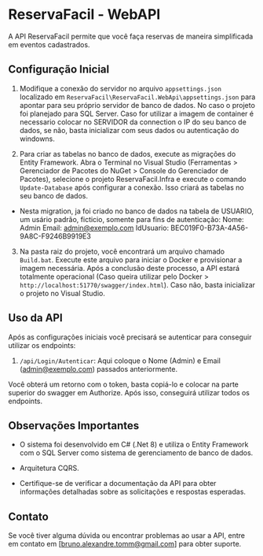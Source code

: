 # ReservaFacil - WebAPI

A API ReservaFacil permite que você faça reservas de maneira simplificada em eventos cadastrados.

## Configuração Inicial

1. Modifique a conexão do servidor no arquivo `appsettings.json` localizado em `ReservaFacil\ReservaFacil.WebApi\appsettings.json` para apontar para seu próprio servidor de banco de dados. No caso o projeto foi planejado para SQL Server. Caso for utilizar a imagem de container é necessario colocar no SERVIDOR da connection o IP do seu banco de dados, se não, basta inicializar com seus dados ou autenticação do windowns. 

2. Para criar as tabelas no banco de dados, execute as migrações do Entity Framework. Abra o Terminal no Visual Studio (Ferramentas > Gerenciador de Pacotes do NuGet > Console do Gerenciador de Pacotes), selecione o projeto ReservaFacil.Infra e execute o comando `Update-Database` após configurar a conexão. Isso criará as tabelas no seu banco de dados.
 - Nesta migration, ja foi criado no banco de dados na tabela de USUARIO, um usário padrão, ficticio, somente para fins de autenticação:
 Nome: Admin
 Email: admin@exemplo.com
 IdUsuario: BEC019F0-B73A-4A56-9A8C-F9246B9919E3

3. Na pasta raiz do projeto, você encontrará um arquivo chamado `Build.bat`. Execute este arquivo para iniciar o Docker e provisionar a imagem necessária. Após a conclusão deste processo, a API estará totalmente operacional (Caso queira utilizar pelo Docker > `http://localhost:51770/swagger/index.html`). Caso não, basta inicializar o projeto no Visual Studio.

## Uso da API

Após as configurações iniciais você precisará se autenticar para conseguir utilizar os endpoints: 

1. `/api/Login/Autenticar`: Aqui coloque o Nome (Admin) e Email (admin@exemplo.com) passados anteriormente.

Você obterá um retorno com o token, basta copiá-lo e colocar na parte superior do swagger em Authorize. Após isso, conseguirá utilizar todos os endpoints.

## Observações Importantes

- O sistema foi desenvolvido em C# (.Net 8) e utiliza o Entity Framework com o SQL Server como sistema de gerenciamento de banco de dados. 

- Arquitetura CQRS.

- Certifique-se de verificar a documentação da API para obter informações detalhadas sobre as solicitações e respostas esperadas.

## Contato

Se você tiver alguma dúvida ou encontrar problemas ao usar a API, entre em contato em [bruno.alexandre.tomm@gmail.com] para obter suporte.




